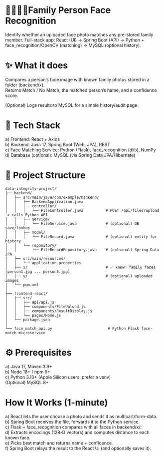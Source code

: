 # 👨‍👩‍👧‍👦Family Person Face Recognition 

Identify whether an uploaded face photo matches any pre-stored family member.
Full-stack app: React (UI) → Spring Boot (API) → Python + face_recognition/OpenCV (matching) → MySQL (optional history).

# ✨ What it does

Compares a person’s face image with known family photos stored in a folder (backend/x).<br/>
Returns Match / No Match, the matched person’s name, and a confidence score.<br/>

(Optional) Logs results to MySQL for a simple history/audit page.

# 🧱 Tech Stack

a) Frontend: React + Axios<br/>
b) Backend: Java 17, Spring Boot (Web, JPA), REST<br/>
c) Face Matching Service: Python (Flask), face_recognition (dlib), NumPy<br/>
d) Database (optional): MySQL (via Spring Data JPA/Hibernate)<br/>

# 📁 Project Structure

```
data-integrity-project/
├── backend/
│   ├── src/main/java/com/example/backend/
│   │   ├── BackendApplication.java
│   │   ├── controller/
│   │   │   └── FileController.java          # POST /api/files/upload -> calls Python API
│   │   ├── service/
│   │   │   └── FileService.java             # (optional) DB save/lookup
│   │   ├── model/
│   │   │   └── FileRecord.java              # (optional) entity for history
│   │   └── repository/
│   │       └── FileRecordRepository.java    # (optional) Spring Data JPA
│   ├── src/main/resources/
│   │   └── application.properties
│   ├── x/                                   # ✅ known family faces (person1.jpg ... person5.jpg)
│   ├── y/                                   # (optional) uploaded images
│   └── pom.xml
│
├── frontend-react/
│   ├── src/
│   │   ├── api/api.js
│   │   ├── components/FileUpload.js
│   │   ├── components/ResultDisplay.js
│   │   └── pages/Home.js
│   └── package.json
│
└── face_match_api.py                         # Python Flask face-match microservice
```

# ⚙️ Prerequisites

a) Java 17, Maven 3.9+<br/>
b) Node 18+ / npm 9+<br/>
c) Python 3.10+ (Apple Silicon users: prefer a venv)<br/>
(Optional) MySQL 8+<br/>

# How It Works (1-minute)

a) React lets the user choose a photo and sends it as multipart/form-data.<br/>
b) Spring Boot receives the file, forwards it to the Python service.<br/>
c) Flask + face_recognition compares with all faces in backend/x/:<br/>
d) Extracts encodings (128-D vectors) and computes distance to each known face.<br/>
e) Picks best match and returns name + confidence.<br/>
f) Spring Boot relays the result to the React UI (and optionally saves it).<br/>
